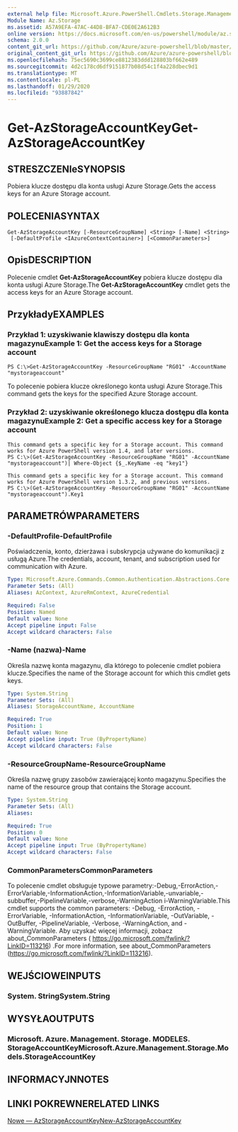 ```yaml
---
external help file: Microsoft.Azure.PowerShell.Cmdlets.Storage.Management.dll-Help.xml
Module Name: Az.Storage
ms.assetid: A57A9EFA-47AC-44D8-BFA7-CDE0E2A612B3
online version: https://docs.microsoft.com/en-us/powershell/module/az.storage/get-azstorageaccountkey
schema: 2.0.0
content_git_url: https://github.com/Azure/azure-powershell/blob/master/src/Storage/Storage.Management/help/Get-AzStorageAccountKey.md
original_content_git_url: https://github.com/Azure/azure-powershell/blob/master/src/Storage/Storage.Management/help/Get-AzStorageAccountKey.md
ms.openlocfilehash: 75ec5690c3699ce8812383ddd128803bf662e489
ms.sourcegitcommit: 4d2c178cd6df9151877b08d54c1f4a228dbec9d1
ms.translationtype: MT
ms.contentlocale: pl-PL
ms.lasthandoff: 01/29/2020
ms.locfileid: "93887842"
---
```

# <span data-ttu-id="94766-101">Get-AzStorageAccountKey</span><span class="sxs-lookup"><span data-stu-id="94766-101">Get-AzStorageAccountKey</span></span>

## <span data-ttu-id="94766-102">STRESZCZENIe</span><span class="sxs-lookup"><span data-stu-id="94766-102">SYNOPSIS</span></span>
<span data-ttu-id="94766-103">Pobiera klucze dostępu dla konta usługi Azure Storage.</span><span class="sxs-lookup"><span data-stu-id="94766-103">Gets the access keys for an Azure Storage account.</span></span>

## <span data-ttu-id="94766-104">POLECENIA</span><span class="sxs-lookup"><span data-stu-id="94766-104">SYNTAX</span></span>

```
Get-AzStorageAccountKey [-ResourceGroupName] <String> [-Name] <String>
 [-DefaultProfile <IAzureContextContainer>] [<CommonParameters>]
```

## <span data-ttu-id="94766-105">Opis</span><span class="sxs-lookup"><span data-stu-id="94766-105">DESCRIPTION</span></span>
<span data-ttu-id="94766-106">Polecenie cmdlet **Get-AzStorageAccountKey** pobiera klucze dostępu dla konta usługi Azure Storage.</span><span class="sxs-lookup"><span data-stu-id="94766-106">The **Get-AzStorageAccountKey** cmdlet gets the access keys for an Azure Storage account.</span></span>

## <span data-ttu-id="94766-107">Przykłady</span><span class="sxs-lookup"><span data-stu-id="94766-107">EXAMPLES</span></span>

### <span data-ttu-id="94766-108">Przykład 1: uzyskiwanie klawiszy dostępu dla konta magazynu</span><span class="sxs-lookup"><span data-stu-id="94766-108">Example 1: Get the access keys for a Storage account</span></span>
```
PS C:\>Get-AzStorageAccountKey -ResourceGroupName "RG01" -AccountName "mystorageaccount"
```

<span data-ttu-id="94766-109">To polecenie pobiera klucze określonego konta usługi Azure Storage.</span><span class="sxs-lookup"><span data-stu-id="94766-109">This command gets the keys for the specified Azure Storage account.</span></span>

### <span data-ttu-id="94766-110">Przykład 2: uzyskiwanie określonego klucza dostępu dla konta magazynu</span><span class="sxs-lookup"><span data-stu-id="94766-110">Example 2: Get a specific access key for a Storage account</span></span>
```
This command gets a specific key for a Storage account. This command works for Azure PowerShell version 1.4, and later versions.
PS C:\>(Get-AzStorageAccountKey -ResourceGroupName "RG01" -AccountName "mystorageaccount")| Where-Object {$_.KeyName -eq "key1"}

This command gets a specific key for a Storage account. This command works for Azure PowerShell version 1.3.2, and previous versions.
PS C:\>(Get-AzStorageAccountKey -ResourceGroupName "RG01" -AccountName "mystorageaccount").Key1
```

## <span data-ttu-id="94766-111">PARAMETRÓW</span><span class="sxs-lookup"><span data-stu-id="94766-111">PARAMETERS</span></span>

### <span data-ttu-id="94766-112">-DefaultProfile</span><span class="sxs-lookup"><span data-stu-id="94766-112">-DefaultProfile</span></span>
<span data-ttu-id="94766-113">Poświadczenia, konto, dzierżawa i subskrypcja używane do komunikacji z usługą Azure.</span><span class="sxs-lookup"><span data-stu-id="94766-113">The credentials, account, tenant, and subscription used for communication with Azure.</span></span>

```yaml
Type: Microsoft.Azure.Commands.Common.Authentication.Abstractions.Core.IAzureContextContainer
Parameter Sets: (All)
Aliases: AzContext, AzureRmContext, AzureCredential

Required: False
Position: Named
Default value: None
Accept pipeline input: False
Accept wildcard characters: False
```

### <span data-ttu-id="94766-114">-Name (nazwa)</span><span class="sxs-lookup"><span data-stu-id="94766-114">-Name</span></span>
<span data-ttu-id="94766-115">Określa nazwę konta magazynu, dla którego to polecenie cmdlet pobiera klucze.</span><span class="sxs-lookup"><span data-stu-id="94766-115">Specifies the name of the Storage account for which this cmdlet gets keys.</span></span>

```yaml
Type: System.String
Parameter Sets: (All)
Aliases: StorageAccountName, AccountName

Required: True
Position: 1
Default value: None
Accept pipeline input: True (ByPropertyName)
Accept wildcard characters: False
```

### <span data-ttu-id="94766-116">-ResourceGroupName</span><span class="sxs-lookup"><span data-stu-id="94766-116">-ResourceGroupName</span></span>
<span data-ttu-id="94766-117">Określa nazwę grupy zasobów zawierającej konto magazynu.</span><span class="sxs-lookup"><span data-stu-id="94766-117">Specifies the name of the resource group that contains the Storage account.</span></span>

```yaml
Type: System.String
Parameter Sets: (All)
Aliases:

Required: True
Position: 0
Default value: None
Accept pipeline input: True (ByPropertyName)
Accept wildcard characters: False
```

### <span data-ttu-id="94766-118">CommonParameters</span><span class="sxs-lookup"><span data-stu-id="94766-118">CommonParameters</span></span>
<span data-ttu-id="94766-119">To polecenie cmdlet obsługuje typowe parametry:-Debug,-ErrorAction,-ErrorVariable,-InformationAction,-InformationVariable,-unvariable,-subbuffer,-PipelineVariable,-verbose,-WarningAction i-WarningVariable.</span><span class="sxs-lookup"><span data-stu-id="94766-119">This cmdlet supports the common parameters: -Debug, -ErrorAction, -ErrorVariable, -InformationAction, -InformationVariable, -OutVariable, -OutBuffer, -PipelineVariable, -Verbose, -WarningAction, and -WarningVariable.</span></span> <span data-ttu-id="94766-120">Aby uzyskać więcej informacji, zobacz about_CommonParameters ( https://go.microsoft.com/fwlink/?LinkID=113216) .</span><span class="sxs-lookup"><span data-stu-id="94766-120">For more information, see about_CommonParameters (https://go.microsoft.com/fwlink/?LinkID=113216).</span></span>

## <span data-ttu-id="94766-121">WEJŚCIOWE</span><span class="sxs-lookup"><span data-stu-id="94766-121">INPUTS</span></span>

### <span data-ttu-id="94766-122">System. String</span><span class="sxs-lookup"><span data-stu-id="94766-122">System.String</span></span>

## <span data-ttu-id="94766-123">WYSYŁA</span><span class="sxs-lookup"><span data-stu-id="94766-123">OUTPUTS</span></span>

### <span data-ttu-id="94766-124">Microsoft. Azure. Management. Storage. MODELES. StorageAccountKey</span><span class="sxs-lookup"><span data-stu-id="94766-124">Microsoft.Azure.Management.Storage.Models.StorageAccountKey</span></span>

## <span data-ttu-id="94766-125">INFORMACYJN</span><span class="sxs-lookup"><span data-stu-id="94766-125">NOTES</span></span>

## <span data-ttu-id="94766-126">LINKI POKREWNE</span><span class="sxs-lookup"><span data-stu-id="94766-126">RELATED LINKS</span></span>

[<span data-ttu-id="94766-127">Nowe — AzStorageAccountKey</span><span class="sxs-lookup"><span data-stu-id="94766-127">New-AzStorageAccountKey</span></span>](./New-AzStorageAccountKey.md)



